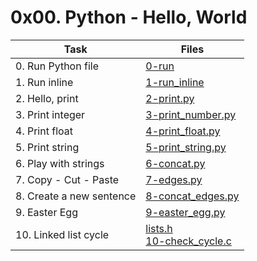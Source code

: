 # 0x00. Python - Hello, World

|Task|Files|
|----|-----|
|0. Run Python file|[0-run](./0-run)|
|1. Run inline|[1-run_inline](./1-run_inline)|
|2. Hello, print|[2-print.py](./2-print.py)|
|3. Print integer|[3-print_number.py](./3-print_number.py)|
|4. Print float|[4-print_float.py](./4-print_float.py)|
|5. Print string|[5-print_string.py](./5-print_string.py)|
|6. Play with strings|[6-concat.py](./6-concat.py)|
|7. Copy - Cut - Paste|[7-edges.py](./7-edges.py)|
|8. Create a new sentence|[8-concat_edges.py](./8-concat_edges.py)|
|9. Easter Egg|[9-easter_egg.py](./9-easter_egg.py)|
|10. Linked list cycle|[lists.h](./lists.h)<br>[10-check_cycle.c](./10-check_cycle.c)|

